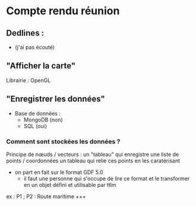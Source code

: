 # Compte rendu réunion

## Dedlines :

- (j'ai pas écouté)

## "Afficher la carte"

Librairie : OpenGL

## "Enregistrer les données"

- Base de données :
  - MongoDB (non)
  - SQL (oui)

### Comment sont stockées les données ?

 Principe de nœuds / vecteurs :
un "tableau" qui enregistre une liste de points / coordonnées
un tableau qui relie ces points en les caratérisant 

- on part en fait sur le format GDF 5.0
   - il faut une personne qui s'occupe de lire ce format et le transformer en un objet défini et utilisable par ttlm

ex :
P1 ; P2 : Route maritime +++



